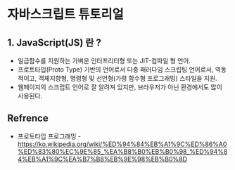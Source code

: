 # 자바스크립트 튜토리얼

## 1. JavaScript(JS) 란 ?
* 일급함수를 지원하는 가벼운 인터프리터형 또는 JIT-컴파일 형 언어.
* 프로토타입(Proto Type) 기반의 언어로서 다중 패러다임 스크립팅 언어로서, 역동적이고, 객체지향형, 명령형 및 선언형(가령 함수형 프로그래밍) 스타일을 지원.
* 웹페이지의 스크립트 언어로 잘 알려져 있지만, 브라우저가 아닌 환경에서도 많이 사용된다.

## Refrence
* 프로토타입 프로그래밍 -  https://ko.wikipedia.org/wiki/%ED%94%84%EB%A1%9C%ED%86%A0%ED%83%80%EC%9E%85_%EA%B8%B0%EB%B0%98_%ED%94%84%EB%A1%9C%EA%B7%B8%EB%9E%98%EB%B0%8D